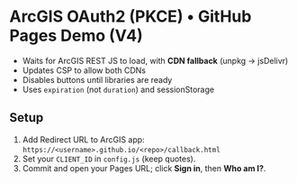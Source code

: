 # ArcGIS OAuth2 (PKCE) • GitHub Pages Demo (V4)

- Waits for ArcGIS REST JS to load, with **CDN fallback** (unpkg → jsDelivr)
- Updates CSP to allow both CDNs
- Disables buttons until libraries are ready
- Uses `expiration` (not `duration`) and sessionStorage

## Setup
1. Add Redirect URL to ArcGIS app:
   `https://<username>.github.io/<repo>/callback.html`
2. Set your `CLIENT_ID` in `config.js` (keep quotes).
3. Commit and open your Pages URL; click **Sign in**, then **Who am I?**.
